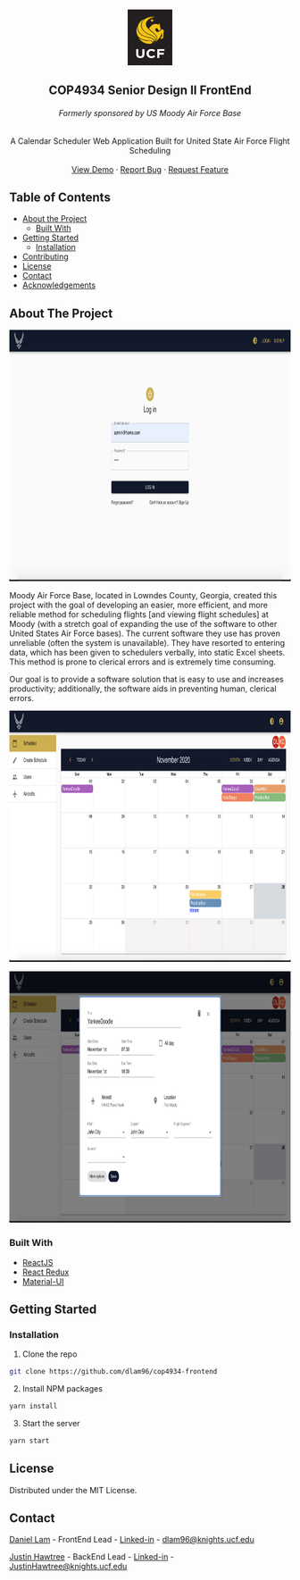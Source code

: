<!-- PROJECT SHIELDS -->
<!--
*** I'm using markdown "reference style" links for readability.
*** Reference links are enclosed in brackets [ ] instead of parentheses ( ).
*** See the bottom of this document for the declaration of the reference variables
*** for contributors-url, forks-url, etc. This is an optional, concise syntax you may use.
*** https://www.markdownguide.org/basic-syntax/#reference-style-links
-->



<!-- PROJECT LOGO -->
<br />
<p align="center">
  <a href="https://github.com/dlam96/cop4934-frontend">
    <img src="images/logo.png" alt="Logo" width="80" height="100">
  </a>

  <h2 align="center">COP4934 Senior Design II FrontEnd</h2>
  <h6 align="center">Formerly sponsored by US Moody Air Force Base</h6>
  <p align="center">
    A Calendar Scheduler Web Application Built for United State Air Force Flight Scheduling
    <br />
    <br />
    <a target="_blank" href="https://airforceofs.com/">View Demo</a>
    ·
    <a href="https://github.com/dlam96/cop4934-frontend/issues">Report Bug</a>
    ·
    <a href="https://github.com/dlam96/cop4934-frontend/issues">Request Feature</a>
  </p>
</p>



<!-- TABLE OF CONTENTS -->
## Table of Contents

* [About the Project](#about-the-project)
  * [Built With](#built-with)
* [Getting Started](#getting-started)
  * [Installation](#installation)
* [Contributing](#contributing)
* [License](#license)
* [Contact](#contact)
* [Acknowledgements](#acknowledgements)



<!-- ABOUT THE PROJECT -->
## About The Project
<p align="center">
  <a href="https://github.com/dlam96/cop4934-frontend">
    <img src="images/demo1.png" alt="Logo" width="1000" height="450">
  </a>
</p>

Moody Air Force Base, located in Lowndes County, Georgia, created this project with the goal of developing an easier, more efficient, and more reliable method for scheduling flights [and viewing flight schedules] at Moody (with a stretch goal of expanding the use of the software to other United States Air Force bases). The current software they use has proven unreliable (often the system is unavailable). They have resorted to entering data, which has been given to schedulers verbally, into static Excel sheets. This method is prone to clerical errors and is extremely time consuming.

Our goal is to provide a software solution that is easy to use and increases productivity; additionally, the software aids in preventing human, clerical errors.

<p align="center">
  <a href="https://github.com/dlam96/Knight-Hacks-2020">
    <img src="images/demo2.png" alt="Logo" width="1000" height="450">
  </a>
</p>
<p align="center">
  <a href="https://github.com/dlam96/Knight-Hacks-2020">
    <img src="images/demo3.png" alt="Logo" width="1000" height="450">
  </a>
</p>

### Built With
* [ReactJS](https://reactjs.org)
* [React Redux](https://react-redux.js.org/)
* [Material-UI](https://material-ui.com/)

<!-- GETTING STARTED -->
## Getting Started

### Installation

1. Clone the repo
```sh
git clone https://github.com/dlam96/cop4934-frontend
```
2. Install NPM packages
```sh
yarn install
```
3. Start the server
```sh
yarn start
```


<!-- LICENSE -->
## License

Distributed under the MIT License. 


<!-- CONTACT -->
## Contact

[Daniel Lam](https://github.com/dlam96) - FrontEnd Lead - [Linked-in](https://www.linkedin.com/in/dlam96) - dlam96@knights.ucf.edu

[Justin Hawtree](https://github.com/JustinHawtree) - BackEnd Lead - [Linked-in](https://www.linkedin.com/in/justin-hawtree) - JustinHawtree@knights.ucf.edu



<!-- ACKNOWLEDGEMENTS -->
<!-- ## Acknowledgements-->




<!-- MARKDOWN LINKS & IMAGES -->
<!-- https://www.markdownguide.org/basic-syntax/#reference-style-links -->
[product-screenshot]: images/demo1.png
